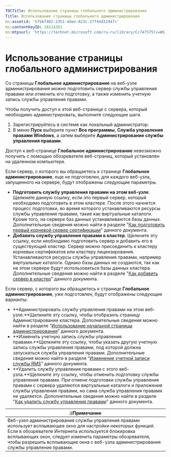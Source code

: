 ```yaml
---
TOCTitle: Использование страницы глобального администрирования
Title: Использование страницы глобального администрирования
ms:assetid: '57bbf402-2351-4dee-823c-27f4dd32447c'
ms:contentKeyID: 18124361
ms:mtpsurl: 'https://technet.microsoft.com/ru-ru/library/Cc747575(v=WS.10)'
---
```


Использование страницы глобального администрирования
====================================================

Со страницы **Глобальное администрирование** на веб-узле администрирования можно подготовить сервер службы управления правами или отменить его подготовку, а также изменить учетную запись службы управления правами.

Чтобы получить доступ к этой веб-странице с сервера, который необходимо администрировать, выполните следующие шаги.

1.  Зарегистрируйтесь в системе как локальный администратор.
2.  В меню **Пуск** выберите пункт **Все программы**, **Служба управления правами Windows**, а затем выберите **Администрирование службы управления правами**.

Доступ к веб-странице **Глобальное администрирование** невозможно получить с помощью обозревателя веб-страниц, который установлен на удаленном компьютере.

Если сервер, с которого вы обращаетесь к странице **Глобальное администрирование**, еще не подготовлен, для каждого веб-узла, запущенного на сервере, будут отображены следующие параметры.

-   **Подготовить службу управления правами на этом веб-узле**. Щелкните данную ссылку, если это первый сервер, который необходимо подготовить в этом кластере. После этого начнется процесс подготовки, во время которого устанавливаются ресурсы службы управления правами, такие как виртуальные каталоги. Кроме того, на сервере баз данных устанавливаются базы данных. Дополнительные сведения можно найти в разделе "[Как подготовить первый корневой сервер сертификации](https://technet.microsoft.com/debc42f3-74ff-4c99-b7a4-4921fccdabc2)" данного документа.
-   **Добавить службу управления правами в кластер**. Щелкните эту ссылку, если необходимо подготовить сервер и добавить его в существующий кластер. Сервер можно присоединить к кластеру корневых сертификатов или кластеру лицензирования. Устанавливаются ресурсы службы управления правами, например виртуальные каталоги. Однако базы данных не создаются, так как на этом сервере будут использоваться базы данных кластера. Дополнительные сведения можно найти в разделе "[Как добавить сервер в кластер](https://technet.microsoft.com/db635238-5528-4bec-9cc6-8244e2b3d733)" данного документа.

Если сервер, с которого вы обращаетесь к странице **Глобальное администрирование**, уже подготовлен, будут отображены следующие варианты:

-   **Администрировать службу управления правами на этом веб-узле.**Щелкните эту ссылку, чтобы отобразить страницу Администрирование кластера. Дополнительные сведения можно найти в разделе “[Использование начальной страницы администрирования](https://technet.microsoft.com/6c155977-bd0e-47d6-ac65-1746cddb505e)” данного документа.
-   **Изменить учетную запись службы управления правами.**Щелкните эту ссылку, чтобы указать другую учетную запись службы управления правами, под которой должна запускаться служба управления правами. Дополнительные сведения можно найти в разделе “[Изменение учетной записи службы RMS](https://technet.microsoft.com/f257d66d-b823-41e4-bcb7-7c90eb295238)” данного документа.
-   **Удалить службу управления правами с этого веб-узла.**Щелкните эту ссылку, чтобы отменить подготовку службы управления правами. При отмене подготовки службы управления правами с сервера удаляются виртуальные каталоги и приложения службы управления правами, но сама служба управления правами не удаляется. Дополнительные сведения можно найти в разделе "[Как удалить службу управления правами](https://technet.microsoft.com/885e3b4f-ea32-466f-9f7f-d8440b0f7c28)" данного документа.

| ![](images/Cc747575.note(WS.10).gif)Примечание                                                                                                                                                                                                                                                 |
|-----------------------------------------------------------------------------------------------------------------------------------------------------------------------------------------------------------------------------------------------------------------------------------------------------------------------------|
| Веб-узел администрирования службы управления правами использует всплывающее окно для настройки некоторых функций. Если в обозревателе Интернета используется блокировка всплывающих окон, следует изменить параметры обозревателя, чтобы разрешить всплывающие окна с веб-узла администрирования службы управления правами. |

